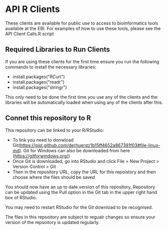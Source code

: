 
# API R Clients
These clients are available for public use to access to bioinformatics tools available at the EBI. For examples of how to use these tools, please see the API Client Calls.R script 

## Required Libraries to Run Clients
If you are using these clients for the first time ensure you run the following commands to install the necessary libraries: 

- install.packages("RCurl")
- install.packages("readr")
- install.packages("stringr")

This only need to be done the first time you use any of the clients and the libraries will be automatically loaded when using any of the clients after this.
## Connet this repository to R
This repository can be linked to your R/RStudio: 

- To link you need to donwload Git(https://gist.github.com/derhuerst/1b15ff4652a867391f03#file-linux-md). Git for Windows can also be downloaded from here (https://gitforwindows.org/)
- Once Git is downloaded, go into RStudio and click File > New Project > Version Control > Git 
- Then in the repository URL, copy the URL for this repoistory and then choose where the files should be saved

You should now have an up to date version of this repository. Repository can be updated using the Pull option in the Git tab in the upper right hand box of RStudio.

You may need to restart RStudio for the Git download to be recognised.

The files in this repsoitory are subject to regualr changes so ensure your version of the repsoitory is updated regularly.
